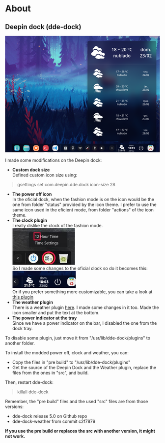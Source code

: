 # About

## Deepin dock (dde-dock)
![Polybar bars](../screenshots/dock-screenshot.png)

I made some modifications on the Deepin dock:
* **Custom dock size**  
        Defined custom icon size using:  
> gsettings set com.deepin.dde.dock icon-size 28

* **The power off icon**  
        In the oficial dock, when the fashion mode is on the icon would be the one from folder "status" provided by the icon theme. I prefer to use the same icon used in the eficient mode, from folder "actions" of the icon theme.
* **The clock plugin**  
        I really dislike the clock of the fashion mode. 
        ![](./dock-clock-original.jpg)           
        So I made some changes to the oficial clock so do it becomes this:  
        ![](./dock-clock-mod.png)  
        Or if you prefer something more customizable, you can take a look at [this plugin](https://github.com/v-svg/dde-dock-clock)
* **The weather plugin**  
        There is a weather plugin [here](https://github.com/v-svg/dde-dock-weather). I made some changes in it too. Made the icon smaller and put the text at the bottom.
* **The power indicator at the tray**  
        Since we have a power indicator on the bar, I disabled the one from the dock tray.

To disable some plugin, just move it from "/usr/lib/dde-dock/plugins" to another folder.

To install the modded power off, clock and weather, you can:
* Copy the files in "pre build" to "/usr/lib/dde-dock/plugins"
* Get the source of the Deepin Dock and the Weather plugin, replace the files from the ones in "src", and build.

Then, restart dde-dock:

> killall dde-dock


Remember, the "pre build" files and the used "src" files are from those versions:
* dde-dock release 5.0 on Github repo
* dde-dock-weather from commit c2f7879

**If you use the pre build or replaces the src with  another version, it might not work.**